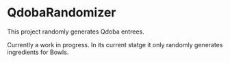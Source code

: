 # QdobaRandomizer
This project randomly generates Qdoba entrees.

Currently a work in progress. In its current statge it only randomly generates ingredients for Bowls.
